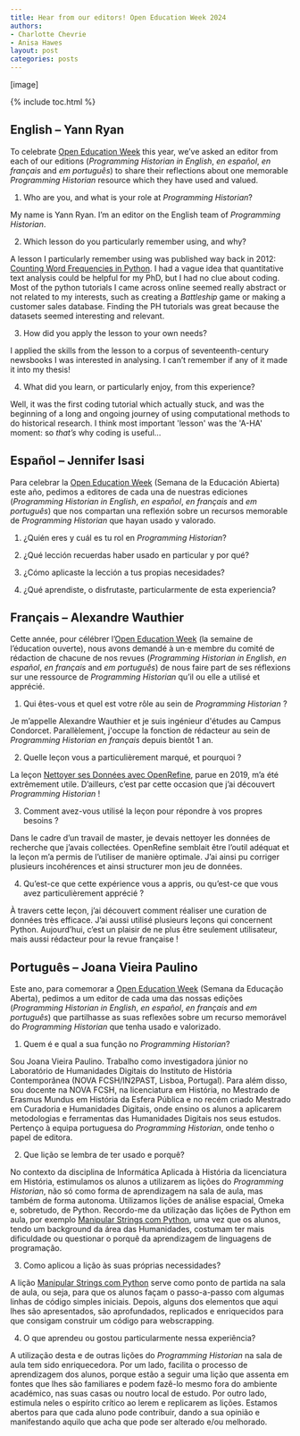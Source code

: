 ```yaml
---
title: Hear from our editors! Open Education Week 2024
authors: 
- Charlotte Chevrie
- Anisa Hawes
layout: post
categories: posts 
---
```


[image]

{% include toc.html %}

## English – Yann Ryan

To celebrate [Open Education Week](https://oeweek.oeglobal.org/) this year, we’ve asked an editor from each of our editions (_Programming Historian in English_, _en español_, _en français_ and _em português_) to share their reflections about one memorable _Programming Historian_ resource which they have used and valued.

1. Who are you, and what is your role at _Programming Historian_?

My name is Yann Ryan. I’m an editor on the English team of _Programming Historian_. 

2. Which lesson do you particularly remember using, and why?

A lesson I particularly remember using was published way back in 2012: [Counting Word Frequencies in Python](https://doi.org/10.46430/phen0003). I had a vague idea that quantitative text analysis could be helpful for my PhD, but I had no clue about coding. Most of the python tutorials I came across online seemed really abstract or not related to my interests, such as creating a _Battleship_ game or making a customer sales database. Finding the PH tutorials was great because the datasets seemed interesting and relevant. 

3. How did you apply the lesson to your own needs?

I applied the skills from the lesson to a corpus of seventeenth-century newsbooks I was interested in analysing. I can’t remember if any of it made it into my thesis!

4. What did you learn, or particularly enjoy, from this experience?

Well, it was the first coding tutorial which actually stuck, and was the beginning of a long and ongoing journey of using computational methods to do historical research. I think most important 'lesson' was the 'A-HA' moment: so _that’s_ why coding is useful…

## Español – Jennifer Isasi

Para celebrar la [Open Education Week](https://oeweek.oeglobal.org/) (Semana de la Educación Abierta) este año, pedimos a editores de cada una de nuestras ediciones (_Programming Historian in English_, _en español_, _en français_ and _em português_) que nos compartan una reflexión sobre un recursos memorable de _Programming Historian_ que hayan usado y valorado.

1. ¿Quién eres y cuál es tu rol en _Programming Historian_?



2. ¿Qué lección recuerdas haber usado en particular y por qué?



3. ¿Cómo aplicaste la lección a tus propias necesidades?



4. ¿Qué aprendiste, o disfrutaste, particularmente de esta experiencia?

## Français – Alexandre Wauthier

Cette année, pour célébrer l’[Open Education Week](https://oeweek.oeglobal.org/) (la semaine de l’éducation ouverte), nous avons demandé à un·e membre du comité de rédaction de chacune de nos revues (_Programming Historian in English_, _en español_, _en français_ and _em português_) de nous faire part de ses réflexions sur une ressource de _Programming Historian_ qu’il ou elle a utilisé et apprécié.

1. Qui êtes-vous et quel est votre rôle au sein de _Programming Historian_&nbsp;?

Je m’appelle Alexandre Wauthier et je suis ingénieur d'études au Campus Condorcet. Parallèlement, j'occupe la fonction de rédacteur au sein de _Programming Historian en français_ depuis bientôt 1 an.

2. Quelle leçon vous a particulièrement marqué, et pourquoi&nbsp;?

La leçon [Nettoyer ses Données avec OpenRefine](https://doi.org/10.46430/phfr0004), parue en 2019, m’a été extrêmement utile. D’ailleurs, c’est par cette occasion que j’ai découvert _Programming Historian_&nbsp;!

3. Comment avez-vous utilisé la leçon pour répondre à vos propres besoins&nbsp;?

Dans le cadre d’un travail de master, je devais nettoyer les données de recherche que j’avais collectées. OpenRefine semblait être l’outil adéquat et la leçon m’a permis de l’utiliser de manière optimale. J’ai ainsi pu corriger plusieurs incohérences et ainsi structurer mon jeu de données.

4. Qu’est-ce que cette expérience vous a appris, ou qu’est-ce que vous avez particulièrement apprécié&nbsp;?

À travers cette leçon, j’ai découvert comment réaliser une curation de données très efficace. J’ai aussi utilisé plusieurs leçons qui concernent Python. Aujourd’hui, c’est un plaisir de ne plus être seulement utilisateur, mais aussi rédacteur pour la revue française&nbsp;!

## Português – Joana Vieira Paulino

Este ano, para comemorar a [Open Education Week](https://oeweek.oeglobal.org/) (Semana da Educação Aberta), pedimos a um editor de cada uma das nossas edições (_Programming Historian in English_, _en español_, _en français_ and _em português_) que partilhasse as suas reflexões sobre um recurso memorável do _Programming Historian_ que tenha usado e valorizado.

1. Quem é e qual a sua função no _Programming Historian_?

Sou Joana Vieira Paulino. Trabalho como investigadora júnior no Laboratório de Humanidades Digitais do Instituto de História Contemporânea (NOVA FCSH/IN2PAST, Lisboa, Portugal). Para além disso, sou docente na NOVA FCSH, na licenciatura em História, no Mestrado de Erasmus Mundus em História da Esfera Pública e no recém criado Mestrado em Curadoria e Humanidades Digitais, onde ensino os alunos a aplicarem metodologias e ferramentas das Humanidades Digitais nos seus estudos. Pertenço à equipa portuguesa do _Programming Historian_, onde tenho o papel de editora.

2. Que lição se lembra de ter usado e porquê?

No contexto da disciplina de Informática Aplicada à História da licenciatura em História, estimulamos os alunos a utilizarem as lições do _Programming Historian_, não só como forma de aprendizagem na sala de aula, mas também de forma autonoma. Utilizamos lições de análise espacial, Omeka e, sobretudo, de Python. Recordo-me da utilização das lições de Python em aula, por exemplo [Manipular Strings com Python](https://doi.org/10.46430/phpt0016), uma vez que os alunos, tendo um background da área das Humanidades, costumam ter mais dificuldade ou questionar o porquê da aprendizagem de linguagens de programação.

3. Como aplicou a lição às suas próprias necessidades?

A lição [Manipular Strings com Python](https://doi.org/10.46430/phpt0016) serve como ponto de partida na sala de aula, ou seja, para que os alunos façam o passo-a-passo com algumas linhas de código simples iniciais. Depois, alguns dos elementos que aqui lhes são apresentados, são aprofundados, replicados e enriquecidos para que consigam construir um código para webscrapping. 

4. O que aprendeu ou gostou particularmente nessa experiência?

A utilização desta e de outras lições do _Programming Historian_ na sala de aula tem sido enriquecedora. Por um lado, facilita o processo de aprendizagem dos alunos, porque estão a seguir uma lição que assenta em fontes que lhes são familiares e podem fazê-lo mesmo fora do ambiente académico, nas suas casas ou noutro local de estudo. Por outro lado, estimula neles o espírito crítico ao lerem e replicarem as lições. Estamos abertos para que cada aluno pode contribuir, dando a sua opinião e manifestando aquilo que acha que pode ser alterado e/ou melhorado.


